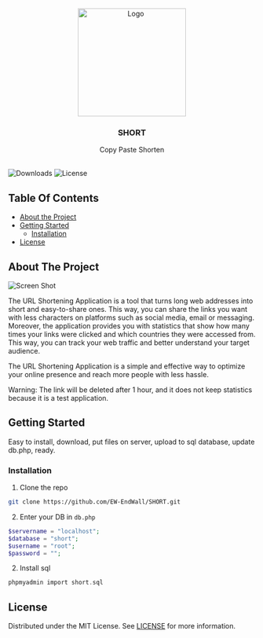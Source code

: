 <br/>
<p align="center">
  <a href="https://github.com/EW-EndWall/SHORT">
    <img src="https://user-images.githubusercontent.com/43109779/240892441-ca51b36a-c92b-4953-9a71-c151f6c6e773.svg" alt="Logo" width="220" height="220">
  </a>

  <h3 align="center">SHORT</h3>

  <p align="center">
    Copy Paste Shorten
    <br/>
    <br/>
  </p>
</p>

  ![Downloads](https://img.shields.io/github/downloads/EW-EndWall/SHORT/total) ![License](https://img.shields.io/github/license/EW-EndWall/SHORT) 

## Table Of Contents

* [About the Project](#about-the-project)
* [Getting Started](#getting-started)
  * [Installation](#installation)
* [License](#license)

## About The Project

![Screen Shot](https://github.com/EW-EndWall/SHORT/assets/43109779/8a658b88-a5d2-4fea-9192-c910ef132a04)

The URL Shortening Application is a tool that turns long web addresses into short and easy-to-share ones. This way, you can share the links you want with less characters on platforms such as social media, email or messaging. Moreover, the application provides you with statistics that show how many times your links were clicked and which countries they were accessed from. This way, you can track your web traffic and better understand your target audience.

The URL Shortening Application is a simple and effective way to optimize your online presence and reach more people with less hassle.

Warning: The link will be deleted after 1 hour, and it does not keep statistics because it is a test application.


## Getting Started

Easy to install, download, put files on server, upload to sql database, update db.php, ready.

### Installation

1. Clone the repo

```sh
git clone https://github.com/EW-EndWall/SHORT.git
```

2. Enter your DB in `db.php`

```php
$servername = "localhost";
$database = "short";
$username = "root";
$password = "";
```

2. Install sql

```php
phpmyadmin import short.sql
```


## License

Distributed under the MIT License. See [LICENSE](https://github.com/EW-EndWall/SHORT/blob/main/LICENSE.md) for more information.

